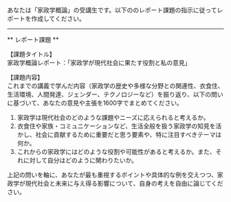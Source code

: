 あなたは「家政学概論」の受講生です。以下ののレポート課題の指示に従ってレポートを作成してください。

---------------------------------------
** レポート課題 **

【課題タイトル】  
家政学概論レポート：「家政学が現代社会に果たす役割と私の意見」

【課題内容】  
これまでの講義で学んだ内容（家政学の歴史や多様な分野との関連性、衣食住、生活環境、人間発達、ジェンダー、テクノロジーなど）を振り返り、以下の問いに基づいて、あなたの意見や主張を1600字でまとめてください。

1. 家政学は現代社会のどのような課題やニーズに応えられると考えるか。  
2. 衣食住や家族・コミュニケーションなど、生活全般を扱う家政学の知見を活かし、社会に貢献するために重要だと思う要素や、特に注目すべきテーマは何か。  
3. これからの家政学にはどのような役割や可能性があると考えるか。また、それに対して自分はどのように関わりたいか。  

上記の問いを軸に、あなたが最も重視するポイントや具体的な例を交えつつ、家政学が現代社会と未来に与え得る影響について、自身の考えを自由に論じてください。  